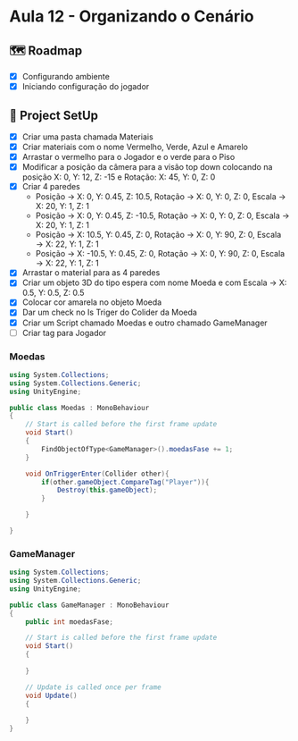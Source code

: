 # Aula 12 - Organizando o Cenário

## 🗺️ Roadmap
- [x] Configurando ambiente
- [x] Iniciando configuração do jogador

## 🔧 Project SetUp

- [x] Criar uma pasta chamada Materiais
- [x] Criar materiais com o nome Vermelho, Verde, Azul e Amarelo
- [x] Arrastar o vermelho para o Jogador e o verde para o Piso
- [x] Modificar a posição da câmera para a visão top down colocando na posição X: 0, Y: 12, Z: -15 e Rotação: X: 45, Y: 0, Z: 0
- [x] Criar 4 paredes
    - Posição → X: 0, Y: 0.45, Z: 10.5, Rotação → X: 0, Y: 0, Z: 0, Escala → X: 20, Y: 1, Z: 1
    - Posição → X: 0, Y: 0.45, Z: -10.5, Rotação → X: 0, Y: 0, Z: 0, Escala → X: 20, Y: 1, Z: 1
    - Posição → X: 10.5, Y: 0.45, Z: 0, Rotação → X: 0, Y: 90, Z: 0, Escala → X: 22, Y: 1, Z: 1
    - Posição → X: -10.5, Y: 0.45, Z: 0, Rotação → X: 0, Y: 90, Z: 0, Escala → X: 22, Y: 1, Z: 1
- [x] Arrastar o material para as 4 paredes
- [x] Criar um objeto 3D do tipo espera com nome Moeda e com Escala → X: 0.5, Y: 0.5, Z: 0.5
- [x] Colocar cor amarela no objeto Moeda
- [x] Dar um check no Is Triger do Colider da Moeda
- [x] Criar um Script chamado Moedas e outro chamado GameManager
- [ ] Criar tag para Jogador

### Moedas

``` C#
using System.Collections;
using System.Collections.Generic;
using UnityEngine;

public class Moedas : MonoBehaviour
{
    // Start is called before the first frame update
    void Start()
    {
        FindObjectOfType<GameManager>().moedasFase += 1;
    }

    void OnTriggerEnter(Collider other){
        if(other.gameObject.CompareTag("Player")){
            Destroy(this.gameObject);
        }

    }

}
```

### GameManager

``` C#
using System.Collections;
using System.Collections.Generic;
using UnityEngine;

public class GameManager : MonoBehaviour
{
    public int moedasFase;

    // Start is called before the first frame update
    void Start()
    {
        
    }

    // Update is called once per frame
    void Update()
    {
        
    }
}
```

